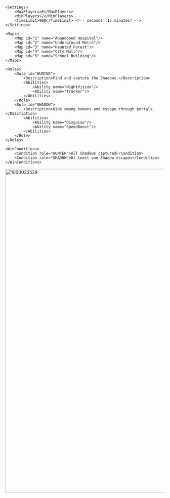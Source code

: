 <?xml version="1.0" encoding="UTF-8"?>
<Game name="Shadow Hunters" type="Multiplayer">

    <Settings>
        <MaxPlayers>6</MaxPlayers>
        <MinPlayers>2</MinPlayers>
        <TimeLimit>900</TimeLimit> <!-- seconds (15 minutes) -->
    </Settings>

    <Maps>
        <Map id="1" name="Abandoned Hospital"/>
        <Map id="2" name="Underground Metro"/>
        <Map id="3" name="Haunted Forest"/>
        <Map id="4" name="City Mall"/>
        <Map id="5" name="School Building"/>
    </Maps>

    <Roles>
        <Role id="HUNTER">
            <Description>Find and capture the Shadows.</Description>
            <Abilities>
                <Ability name="NightVision"/>
                <Ability name="Tracker"/>
            </Abilities>
        </Role>
        <Role id="SHADOW">
            <Description>Hide among humans and escape through portals.</Description>
            <Abilities>
                <Ability name="Disguise"/>
                <Ability name="SpeedBoost"/>
            </Abilities>
        </Role>
    </Roles>

    <WinConditions>
        <Condition role="HUNTER">All Shadows captured</Condition>
        <Condition role="SHADOW">At least one Shadow escapes</Condition>
    </WinConditions>

</Game><img width="1024" height="1024" alt="1000033528" src="https://github.com/user-attachments/assets/b4473951-96a9-47a0-839f-5bb4da16eefa" />
